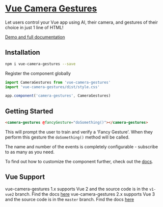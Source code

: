 # [Vue Camera Gestures](https://vue.cameragestures.com)

Let users control your Vue app using AI, their camera, and gestures of their choice in just 1 line of HTML!

[Demo and full documentation](https://vue.cameragestures.com)

## Installation
```bash
npm i vue-camera-gestures --save
```
Register the component globally
```js
import CameraGestures from 'vue-camera-gestures'
import 'vue-camera-gestures/dist/style.css'

app.component('camera-gestures', CameraGestures)
```

## Getting Started
```html
<camera-gestures @fancyGesture="doSomething()"></camera-gestures>
```
This will prompt the user to train and verify a 'Fancy Gesture'. When they perform this gesture the `doSomething()` method will be called.

The name and number of the events is completely configurable - subscribe to as many as you need.

To find out how to customize the component further, check out the [docs](https://vue.cameragestures.com).

## Vue Support
vue-camera-gestures 1.x supports Vue 2 and the source code is in the `v1-vue2` branch. Find the docs [here](vue2.cameragestures.com)
vue-camera-gestures 2.x supports Vue 3 and the source code is in the `master` branch. Find the docs [here](vue3.cameragestures.com)

